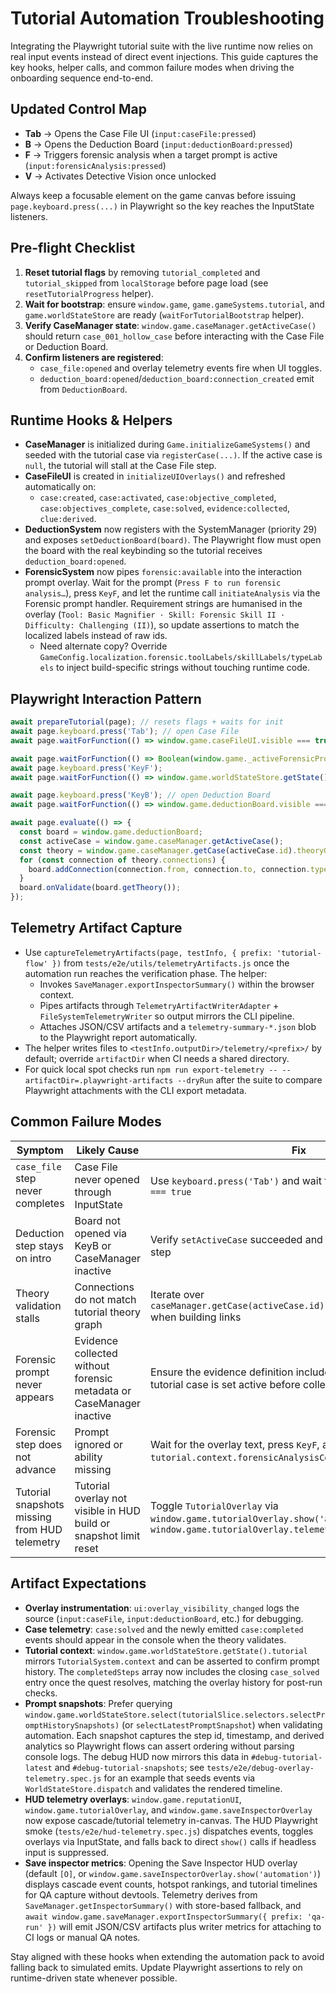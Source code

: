 # Tutorial Automation Troubleshooting

Integrating the Playwright tutorial suite with the live runtime now relies on real input events instead of direct event injections. This guide captures the key hooks, helper calls, and common failure modes when driving the onboarding sequence end-to-end.

## Updated Control Map
- **Tab** → Opens the Case File UI (`input:caseFile:pressed`)
- **B** → Opens the Deduction Board (`input:deductionBoard:pressed`)
- **F** → Triggers forensic analysis when a target prompt is active (`input:forensicAnalysis:pressed`)
- **V** → Activates Detective Vision once unlocked

Always keep a focusable element on the game canvas before issuing `page.keyboard.press(...)` in Playwright so the key reaches the InputState listeners.

## Pre-flight Checklist
1. **Reset tutorial flags** by removing `tutorial_completed` and `tutorial_skipped` from `localStorage` before page load (see `resetTutorialProgress` helper).
2. **Wait for bootstrap**: ensure `window.game`, `game.gameSystems.tutorial`, and `game.worldStateStore` are ready (`waitForTutorialBootstrap` helper).
3. **Verify CaseManager state**: `window.game.caseManager.getActiveCase()` should return `case_001_hollow_case` before interacting with the Case File or Deduction Board.
4. **Confirm listeners are registered**:
   - `case_file:opened` and overlay telemetry events fire when UI toggles.
   - `deduction_board:opened`/`deduction_board:connection_created` emit from `DeductionBoard`.

## Runtime Hooks & Helpers
- **CaseManager** is initialized during `Game.initializeGameSystems()` and seeded with the tutorial case via `registerCase(...)`. If the active case is `null`, the tutorial will stall at the Case File step.
- **CaseFileUI** is created in `initializeUIOverlays()` and refreshed automatically on:
  - `case:created`, `case:activated`, `case:objective_completed`, `case:objectives_complete`, `case:solved`, `evidence:collected`, `clue:derived`.
- **DeductionSystem** now registers with the SystemManager (priority 29) and exposes `setDeductionBoard(board)`. The Playwright flow must open the board with the real keybinding so the tutorial receives `deduction_board:opened`.
- **ForensicSystem** now pipes `forensic:available` into the interaction prompt overlay. Wait for the prompt (`Press F to run forensic analysis…`), press `KeyF`, and let the runtime call `initiateAnalysis` via the Forensic prompt handler. Requirement strings are humanised in the overlay (`Tool: Basic Magnifier · Skill: Forensic Skill II · Difficulty: Challenging (II)`), so update assertions to match the localized labels instead of raw ids.
  - Need alternate copy? Override `GameConfig.localization.forensic.toolLabels/skillLabels/typeLabels` to inject build-specific strings without touching runtime code.

## Playwright Interaction Pattern
```ts
await prepareTutorial(page); // resets flags + waits for init
await page.keyboard.press('Tab'); // open Case File
await page.waitForFunction(() => window.game.caseFileUI.visible === true);

await page.waitForFunction(() => Boolean(window.game._activeForensicPrompt));
await page.keyboard.press('KeyF');
await page.waitForFunction(() => window.game.worldStateStore.getState().tutorial.context.forensicAnalysisComplete > 0);

await page.keyboard.press('KeyB'); // open Deduction Board
await page.waitForFunction(() => window.game.deductionBoard.visible === true);

await page.evaluate(() => {
  const board = window.game.deductionBoard;
  const activeCase = window.game.caseManager.getActiveCase();
  const theory = window.game.caseManager.getCase(activeCase.id).theoryGraph;
  for (const connection of theory.connections) {
    board.addConnection(connection.from, connection.to, connection.type);
  }
  board.onValidate(board.getTheory());
});
```

## Telemetry Artifact Capture
- Use `captureTelemetryArtifacts(page, testInfo, { prefix: 'tutorial-flow' })` from `tests/e2e/utils/telemetryArtifacts.js` once the automation run reaches the verification phase. The helper:
  - Invokes `SaveManager.exportInspectorSummary()` within the browser context.
  - Pipes artifacts through `TelemetryArtifactWriterAdapter` + `FileSystemTelemetryWriter` so output mirrors the CLI pipeline.
  - Attaches JSON/CSV artifacts and a `telemetry-summary-*.json` blob to the Playwright report automatically.
- The helper writes files to `<testInfo.outputDir>/telemetry/<prefix>/` by default; override `artifactDir` when CI needs a shared directory.
- For quick local spot checks run `npm run export-telemetry -- --artifactDir=.playwright-artifacts --dryRun` after the suite to compare Playwright attachments with the CLI export metadata.

## Common Failure Modes
| Symptom | Likely Cause | Fix |
| --- | --- | --- |
| `case_file` step never completes | Case File never opened through InputState | Use `keyboard.press('Tab')` and wait for `caseFileUI.visible === true` |
| Deduction step stays on intro | Board not opened via KeyB or CaseManager inactive | Verify `setActiveCase` succeeded and press `KeyB` after forensic step |
| Theory validation stalls | Connections do not match tutorial theory graph | Iterate over `caseManager.getCase(activeCase.id).theoryGraph.connections` when building links |
| Forensic prompt never appears | Evidence collected without forensic metadata or CaseManager inactive | Ensure the evidence definition includes `forensic` data and the tutorial case is set active before collection |
| Forensic step does not advance | Prompt ignored or ability missing | Wait for the overlay text, press `KeyF`, and confirm `tutorial.context.forensicAnalysisComplete` increments |
| Tutorial snapshots missing from HUD telemetry | Tutorial overlay not visible in HUD build or snapshot limit reset | Toggle `TutorialOverlay` via `window.game.tutorialOverlay.show('automation')`, then query `window.game.tutorialOverlay.telemetry` |

## Artifact Expectations
- **Overlay instrumentation**: `ui:overlay_visibility_changed` logs the source (`input:caseFile`, `input:deductionBoard`, etc.) for debugging.
- **Case telemetry**: `case:solved` and the newly emitted `case:completed` events should appear in the console when the theory validates.
- **Tutorial context**: `window.game.worldStateStore.getState().tutorial` mirrors `TutorialSystem.context` and can be asserted to confirm prompt history. The `completedSteps` array now includes the closing `case_solved` entry once the quest resolves, matching the overlay history for post-run checks.
- **Prompt snapshots**: Prefer querying `window.game.worldStateStore.select(tutorialSlice.selectors.selectPromptHistorySnapshots)` (or `selectLatestPromptSnapshot`) when validating automation. Each snapshot captures the step id, timestamp, and derived analytics so Playwright flows can assert ordering without parsing console logs. The debug HUD now mirrors this data in `#debug-tutorial-latest` and `#debug-tutorial-snapshots`; see `tests/e2e/debug-overlay-telemetry.spec.js` for an example that seeds events via `WorldStateStore.dispatch` and validates the rendered timeline.
- **HUD telemetry overlays**: `window.game.reputationUI`, `window.game.tutorialOverlay`, and `window.game.saveInspectorOverlay` now expose cascade/tutorial telemetry in-canvas. The HUD Playwright smoke (`tests/e2e/hud-telemetry.spec.js`) dispatches events, toggles overlays via InputState, and falls back to direct `show()` calls if headless input is suppressed.
- **Save inspector metrics**: Opening the Save Inspector HUD overlay (default `[O]`, or `window.game.saveInspectorOverlay.show('automation')`) displays cascade event counts, hotspot rankings, and tutorial timelines for QA capture without devtools. Telemetry derives from `SaveManager.getInspectorSummary()` with store-based fallback, and `await window.game.saveManager.exportInspectorSummary({ prefix: 'qa-run' })` will emit JSON/CSV artifacts plus writer metrics for attaching to CI logs or manual QA notes.

Stay aligned with these hooks when extending the automation pack to avoid falling back to simulated emits. Update Playwright assertions to rely on runtime-driven state whenever possible.
